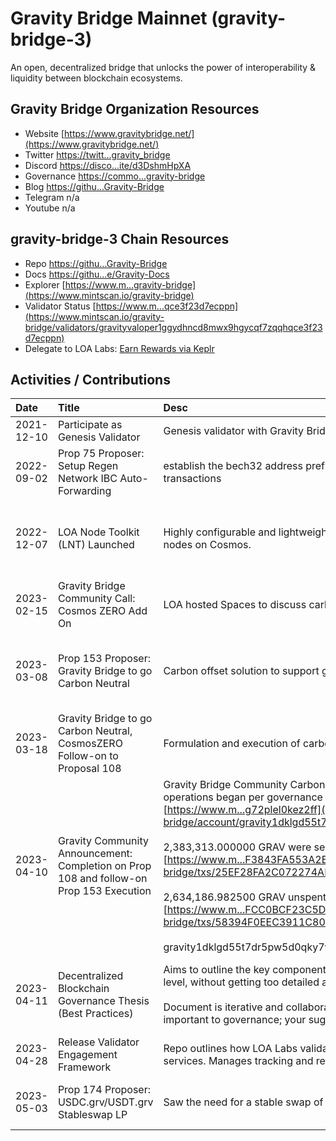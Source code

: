 # Gravity Bridge Mainnet (gravity-bridge-3)

An open, decentralized bridge that unlocks the power of interoperability & liquidity between blockchain ecosystems. 

## Gravity Bridge Organization Resources

* Website [https://www.gravitybridge.net/](https://www.gravitybridge.net/)
* Twitter [https://twitt...gravity_bridge](https://twitter.com/gravity_bridge)
* Discord [https://disco...ite/d3DshmHpXA](https://discord.com/invite/d3DshmHpXA)
* Governance [https://commo...gravity-bridge](https://commonwealth.im/gravity-bridge)
* Blog [https://githu...Gravity-Bridge](https://github.com/Gravity-Bridge)
* Telegram n/a
* Youtube n/a

## gravity-bridge-3 Chain Resources

* Repo [https://githu...Gravity-Bridge](https://github.com/Gravity-Bridge)
* Docs [https://githu...e/Gravity-Docs](https://github.com/Gravity-Bridge/Gravity-Docs)
* Explorer [https://www.m...gravity-bridge](https://www.mintscan.io/gravity-bridge)
* Validator Status [https://www.m...qce3f23d7ecppn](https://www.mintscan.io/gravity-bridge/validators/gravityvaloper1ggydhncd8mwx9hgycqf7zqqhqce3f23d7ecppn)
* Delegate to LOA Labs: [Earn Rewards via Keplr](https://wallet.keplr.app/chains/gravity-bridge?modal=validator&chain=gravity-bridge-3&validator_address=gravityvaloper1ggydhncd8mwx9hgycqf7zqqhqce3f23d7ecppn&referral=true)

## Activities / Contributions
| Date | Title | Desc | Link | Type |
| :----------- | :------------ | :-------------------------------- | :---- | :---- |
| 2021-12-10 | Participate as Genesis Validator | Genesis validator with Gravity Bridge launch. | [https://www.m...qce3f23d7ecppn](https://www.mintscan.io/gravity-bridge/validators/gravityvaloper1ggydhncd8mwx9hgycqf7zqqhqce3f23d7ecppn) | INF-1 |
| 2022-09-02 | Prop 75 Proposer: Setup Regen Network IBC Auto-Forwarding | establish the bech32 address prefix 'regen' as the IBC Auto-Forwarding prefix for SendToCosmos transactions | [https://www.m...e/proposals/75](https://www.mintscan.io/gravity-bridge/proposals/75) | GOV-6 |
| 2022-12-07 | LOA Node Toolkit (LNT) Launched | Highly configurable and lightweight Nodejs toolkit for monitoring, governing, and financing validator nodes on Cosmos. | [https://githu...a-node-toolkit](https://github.com/LOA-Labs/loa-node-toolkit) | PG-12, INF-5, PG-14 |
| 2023-02-15 | Gravity Bridge Community Call: Cosmos ZERO Add On | LOA hosted Spaces to discuss carbon offset strategy.  | [https://twitt.../1MnGnprZgQyxO](https://twitter.com/i/spaces/1MnGnprZgQyxO) | MDI-19 |
| 2023-03-08 | Prop 153 Proposer: Gravity Bridge to go Carbon Neutral | Carbon offset solution to support gravity price stability and environmental action. | [https://www.m.../proposals/153](https://www.mintscan.io/gravity-bridge/proposals/153) | GOV-6, PG-11, PG-12 |
| 2023-03-18 | Gravity Bridge to go Carbon Neutral, CosmosZERO Follow-on to Proposal 108 | Formulation and execution of carbon offset strategy for Gravity Bridge blockchain operations.  | [https://www.m.../proposals/153](https://www.mintscan.io/gravity-bridge/proposals/153) | GOV-6 |
| 2023-04-10 | Gravity Community Announcement: Completion on Prop 108 and follow-on Prop 153 Execution | Gravity Bridge Community Carbon Offsets purchase of 8362.5 NCT for all historical emissions since operations began per governance has been completed by multisig account [https://www.m...g72plel0kez2ff](https://www.mintscan.io/gravity-bridge/account/gravity1dklgd55t7dr5pw5d0qky7vc8g72plel0kez2ff)<br><br>2,383,313.000000 GRAV were sent to RND, PBC wallet in a 12-month vested state.<br>[https://www.m...F3843FA553A2BD](https://www.mintscan.io/gravity-bridge/txs/25EF28FA2C072274AD5F6D1FC2C8555E7ABEDC9795AFD8D0C7F3843FA553A2BD)<br><br>2,634,186.982500 GRAV unspent have been returned to community pool.<br>[https://www.m...FCC0BCF23C5D88](https://www.mintscan.io/gravity-bridge/txs/58394F0EEC3911C80F0EBD8AA81AFA35296FE37B635718404BFCC0BCF23C5D88)<br><br>gravity1dklgd55t7dr5pw5d0qky7vc8g72plel0kez2ff account now has a perfectly 0.00 balance. | [https://disco...27120893710397](https://discord.com/channels/881943007115497553/921207222904717333/1095127120893710397) | GOV-6, PG-12 |
| 2023-04-11 | Decentralized Blockchain Governance Thesis (Best Practices) | Aims to outline the key components and best practices in blockchain governance, at mid-to-high level, without getting too detailed about specifics which may vary from one community to the next.<br><br>Document is iterative and collaborative; it covers a non-exhaustive list of components that are important to governance; your suggestions and contributions are welcome. | [https://gov.vs.loalabs.io/](https://gov.vs.loalabs.io/) | GOV-9, GOV-6, PG-12 |
| 2023-04-28 | Release Validator Engagement Framework | Repo outlines how LOA Labs validator engages with each chain and logs of delivered goods and services. Manages tracking and records of events.  | [https://githu...ment-Framework](https://github.com/LOA-Labs/Validator-Engagement-Framework) | PG-12 |
| 2023-05-03 | Prop 174 Proposer: USDC.grv/USDT.grv Stableswap LP | Saw the need for a stable swap of gravity bridge assets. Proposed new LP on Crescent. | [https://www.m.../proposals/174](https://www.mintscan.io/gravity-bridge/proposals/174) | GOV-6, GOV-8 |